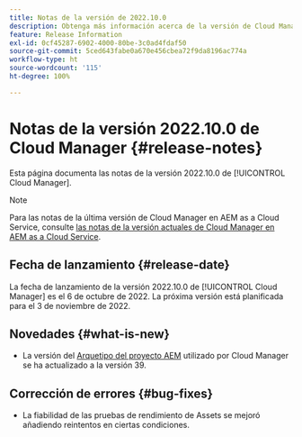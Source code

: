 ```yaml
---
title: Notas de la versión de 2022.10.0
description: Obtenga más información acerca de la versión de Cloud Manager 2022.10.0.
feature: Release Information
exl-id: 0cf45287-6902-4000-80be-3c0ad4fdaf50
source-git-commit: 5ced643fabe0a670e456cbea72f9da8196ac774a
workflow-type: ht
source-wordcount: '115'
ht-degree: 100%

---
```


# Notas de la versión 2022.10.0 de Cloud Manager {#release-notes}

Esta página documenta las notas de la versión 2022.10.0 de [!UICONTROL Cloud Manager].

>[!NOTE]
>
>Para las notas de la última versión de Cloud Manager en AEM as a Cloud Service, consulte [las notas de la versión actuales de Cloud Manager en AEM as a Cloud Service](https://experienceleague.adobe.com/es/docs/experience-manager-cloud-service/content/release-notes/cloud-manager/current).

## Fecha de lanzamiento {#release-date}

La fecha de lanzamiento de la versión 2022.10.0 de [!UICONTROL Cloud Manager] es el 6 de octubre de 2022. La próxima versión está planificada para el 3 de noviembre de 2022.

## Novedades {#what-is-new}

* La versión del [Arquetipo del proyecto AEM](https://experienceleague.adobe.com/es/docs/experience-manager-core-components/using/developing/archetype/overview) utilizado por Cloud Manager se ha actualizado a la versión 39.

## Corrección de errores {#bug-fixes}

* La fiabilidad de las pruebas de rendimiento de Assets se mejoró añadiendo reintentos en ciertas condiciones.
